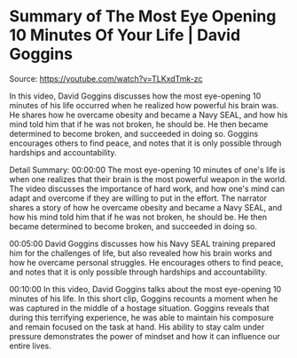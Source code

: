 # Summary of The Most Eye Opening 10 Minutes Of Your Life | David Goggins

Source: https://youtube.com/watch?v=TLKxdTmk-zc

In this video, David Goggins discusses how the most eye-opening 10 minutes of his life occurred when he realized how powerful his brain was. He shares how he overcame obesity and became a Navy SEAL, and how his mind told him that if he was not broken, he should be. He then became determined to become broken, and succeeded in doing so. Goggins encourages others to find peace, and notes that it is only possible through hardships and accountability.

Detail Summary: 
00:00:00
The most eye-opening 10 minutes of one's life is when one realizes that their brain is the most powerful weapon in the world. The video discusses the importance of hard work, and how one's mind can adapt and overcome if they are willing to put in the effort. The narrator shares a story of how he overcame obesity and became a Navy SEAL, and how his mind told him that if he was not broken, he should be. He then became determined to become broken, and succeeded in doing so.

00:05:00
David Goggins discusses how his Navy SEAL training prepared him for the challenges of life, but also revealed how his brain works and how he overcame personal struggles. He encourages others to find peace, and notes that it is only possible through hardships and accountability.

00:10:00
In this video, David Goggins talks about the most eye-opening 10 minutes of his life. In this short clip, Goggins recounts a moment when he was captured in the middle of a hostage situation. Goggins reveals that during this terrifying experience, he was able to maintain his composure and remain focused on the task at hand. His ability to stay calm under pressure demonstrates the power of mindset and how it can influence our entire lives.

